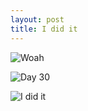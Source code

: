 ```yaml
---
layout: post
title: I did it
---
```


![Woah]({{site_url}}/images/Nanowrimo2014_WinnerBanner.jpg)

![Day 30]({{site_url}}/images/Nanowrimo2014day30.jpg)

![I did it]({{site_url}}/images/Nanowrimo2014_Winner.jpg)